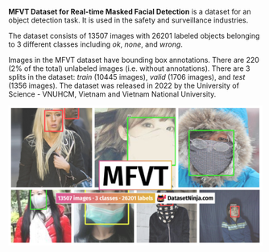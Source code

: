 **MFVT Dataset for Real-time Masked Facial Detection** is a dataset for an object detection task. It is used in the safety and surveillance industries. 

The dataset consists of 13507 images with 26201 labeled objects belonging to 3 different classes including *ok*, *none*, and *wrong*.

Images in the MFVT dataset have bounding box annotations. There are 220 (2% of the total) unlabeled images (i.e. without annotations). There are 3 splits in the dataset: *train* (10445 images), *valid* (1706 images), and *test* (1356 images). The dataset was released in 2022 by the University of Science - VNUHCM, Vietnam and Vietnam National University.

<img src="https://github.com/dataset-ninja/mfvt/raw/main/visualizations/poster.png">
